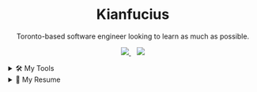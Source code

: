 <h1 align='center'>
    Kianfucius
</h1>

<p align='center'>
Toronto-based software engineer looking to learn as much as possible.
</p>

<p align='center'>
  <a href="mailto:kian.salamzadeh@gmail.com">
    <img src="https://img.shields.io/badge/Gmail-D14836?style=for-the-badge&logo=gmail&logoColor=white" />
  </a>
  &nbsp;&nbsp;
  <a href="https://www.linkedin.com/in/kian-salamzadeh/">
    <img src="https://img.shields.io/badge/linkedin-%230077B5.svg?&style=for-the-badge&logo=linkedin&logoColor=white" />
  </a>
</p>

<details>
<summary>🛠️ My Tools</summary>

Languages:
&nbsp;
[![TypeScript](https://img.shields.io/badge/TypeScript-007ACC?style=for-the-badge&logo=typescript&logoColor=white)](https://www.typescriptlang.org/)
&nbsp;
[![JavaScript](https://img.shields.io/badge/JavaScript-323330?style=for-the-badge&logo=javascript&logoColor=F7DF1E)](https://www.javascript.com/)
&nbsp;
[![Python](https://img.shields.io/badge/Python-FFD43B?style=for-the-badge&logo=python&logoColor=blue)](https://www.python.org/)
&nbsp;
[![Java](https://img.shields.io/badge/java-%23ED8B00.svg?style=for-the-badge&logo=openjdk&logoColor=white)](https://www.java.com/)
&nbsp;
[![C](https://img.shields.io/badge/C-00599C?style=for-the-badge&logo=c&logoColor=white)](https://www.c.org/)
&nbsp;
[![C++](https://img.shields.io/badge/C%2B%2B-00599C?style=for-the-badge&logo=c%2B%2B&logoColor=white)](https://www.cplusplus.com/)
&nbsp;
[![Kotlin](https://img.shields.io/badge/kotlin-%237F52FF.svg?style=for-the-badge&logo=kotlin&logoColor=white)](https://www.kotlinlang.org/)

Tools:
&nbsp;
[![Node.js](https://img.shields.io/badge/node.js-6DA55F?style=for-the-badge&logo=node.js&logoColor=white)](https://nodejs.org/en/)
&nbsp;
[![Serverless](https://img.shields.io/badge/Serverless-43853D?style=for-the-badge&logo=serverless&logoColor=white)](https://www.serverless.com/)
&nbsp;
[![Docker](https://img.shields.io/badge/docker-%230db7ed.svg?style=for-the-badge&logo=docker&logoColor=white)](https://www.docker.com/)
&nbsp;
[![Git](https://img.shields.io/badge/git-%23F05033.svg?style=for-the-badge&logo=git&logoColor=white)](https://git-scm.com/)

Frameworks:
&nbsp;
[![Express.js](https://img.shields.io/badge/express.js-%23404d59.svg?style=for-the-badge&logo=express&logoColor=%2361DAFB)](https://expressjs.com/)
&nbsp;
[![Fastify](https://img.shields.io/badge/fastify-%23000000.svg?style=for-the-badge&logo=fastify&logoColor=white)](https://www.fastify.io/)
&nbsp;
[![React](https://img.shields.io/badge/react-%2320232a.svg?style=for-the-badge&logo=react&logoColor=%2361DAFB)](https://reactjs.org/)
&nbsp;
[![React Native](https://img.shields.io/badge/react_native-%2320232a.svg?style=for-the-badge&logo=react&logoColor=%2361DAFB)](https://reactnative.dev/)
&nbsp;
[![Next.js](https://img.shields.io/badge/next.js-%23000000.svg?style=for-the-badge&logo=next.js&logoColor=white)](https://nextjs.org/)

Cloud Services:
&nbsp;
[![GoogleCloud](https://img.shields.io/badge/GoogleCloud-%234285F4.svg?style=for-the-badge&logo=google-cloud&logoColor=white)](https://cloud.google.com/)
&nbsp;
[![AWS](https://img.shields.io/badge/AWS-%23FF9900.svg?style=for-the-badge&logo=amazon-aws&logoColor=white)](https://aws.amazon.com/)
&nbsp;
[![kubernetes](https://img.shields.io/badge/kubernetes-%23326ce5.svg?style=for-the-badge&logo=kubernetes&logoColor=white)](https://kubernetes.io/)
&nbsp;
[![Terraform](https://img.shields.io/badge/terraform-%235835CC.svg?style=for-the-badge&logo=terraform&logoColor=white)](https://www.terraform.io/)

Databases:
&nbsp;
[![PostgreSQL](https://img.shields.io/badge/PostgreSQL-316192?style=for-the-badge&logo=postgresql&logoColor=white)](https://www.postgresql.org/)
&nbsp;
[![MongoDB](https://img.shields.io/badge/MongoDB-%234ea94b.svg?style=for-the-badge&logo=mongodb&logoColor=white)](https://www.mongodb.com/)
&nbsp;
[![Redis](https://img.shields.io/badge/Redis-%23DD0031.svg?style=for-the-badge&logo=redis&logoColor=white)](https://redis.io/)
&nbsp;
[![SQLite](https://img.shields.io/badge/sqlite-%2307405e.svg?style=for-the-badge&logo=sqlite&logoColor=white)](https://www.sqlite.org/)

</details>

<details>
<summary>📄 My Resume</summary>

<h2> Education </h2>

- **University of Guelph**\
  Bachelor of Engineering, Mechatronics (Co-op) &ndash; _Sept 2016 - April 2021_

<h2> Experience </h2>

- **Reticle AI**\
  Senior Software Engineer &ndash; _August 2023 - Present_
  Full Stack Engineer &ndash; _June 2022 - July 2023_

- **CGI**\
  Full Stack Developer &ndash; _June 2021 - May 2022_

- **Blackberry**\
  Full Stack Developer &ndash; _June 2021 - May 2022_

- **Cognitive Systems Corp**\
  Software Developer &ndash; _January 2019 - Dec 2019_

</details>
